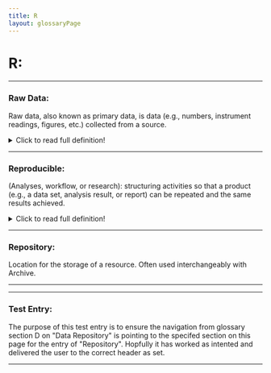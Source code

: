 ```yaml
---
title: R
layout: glossaryPage
---
```


# **R:** 

___

### **Raw Data:**
Raw data, also known as primary data, is data (e.g., numbers, instrument readings, figures, etc.) collected 
from a source. 

<details>
  <summary>Click to read full definition!</summary>
<p>
Raw data has not been subjected to processing, "cleaning" by researchers to remove outliers, 
obvious instrument reading errors or data entry errors, or any analysis.<br> 
Raw data has not been subject to any other manipulation by a software program or a human researcher, analyst or 
technician. [Wikipedia] <br> 
  See also: <a href="https://ironrico.github.io/TestGlossary/P">Processed Data</a> 
</p>
</details>

___

### **Reproducible:**
(Analyses, workflow, or research): structuring activities so that a product (e.g., a data set, analysis result, 
or report) can be repeated and the same results achieved. 

<details>
  <summary>Click to read full definition!</summary>
<p>
Replication could be achieved by either the same person 
or team that created the original product or a different team. Documentation and scripted work flows play a key 
role in reproducibility.
</p>
</details>

___

### **Repository:** 
Location for the storage of a resource. Often used interchangeably with Archive.

___

___


### **Test Entry:**
The purpose of this test entry is to ensure the navigation from glossary section D on "Data Repository" is pointing to the specifed section on this page
for the entry of "Repository". Hopfully it has worked as intented and delivered the user to the correct header as set.

___






